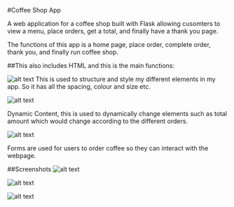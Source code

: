 #Coffee Shop App

A web application for a coffee shop built with Flask allowing cusomters to view a menu, place orders, get a total, and finally have a thank you page.

The functions of this app is a home page, place order, complete order, thank you, and finally run coffee shop.

##This also includes HTML and this is the main functions:

![alt text](image.png)
This is used to structure and style my different elements in my app. So it has all the spacing, colour and size etc.
 
![alt text](image-2.png)

Dynamic Content, this is used to dynamically change elements such as total amount which would change according to the different orders.
 
![alt text](image-3.png)

Forms are used for users to order coffee so they can interact with the webpage.

##Screenshots
![alt text](image-4.png)

![alt text](image-5.png)

![alt text](image-6.png)